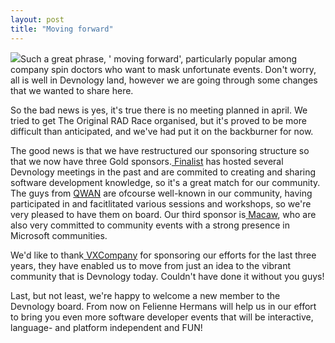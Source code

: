 ```yaml
---
layout: post
title: "Moving forward"
---
```


![](http://devnology.nl/images/stories/change.jpg)Such a great phrase, ' moving forward', particularly popular among company spin doctors who want to mask unfortunate events. Don't worry, all is well in Devnology land, however we are going through some changes that we wanted to share here.

So the bad news is yes, it's true there is no meeting planned in april. We tried to get The Original RAD Race organised, but it's proved to be more difficult than anticipated, and we've had put it on the backburner for now.

The good news is that we have restructured our sponsoring structure so that we now have three Gold sponsors.[ Finalist](http://www.finalist.nl) has hosted several Devnology meetings in the past and are commited to creating and sharing software development knowledge, so it's a great match for our community. The guys from [QWAN](http://www.qwan.it) are ofcourse well-known in our community, having participated in and facitlitated various sessions and workshops, so we're very pleased to have them on board. Our third sponsor is[ Macaw](http://www.macaw.nl/), who are also very committed to community events with a strong presence in Microsoft communities.

We'd like to thank[ VXCompany](http://www.vxcompany.com/) for sponsoring our efforts for the last three years, they have enabled us to move from just an idea to the vibrant community that is Devnology today. Couldn't have done it without you guys!

Last, but not least, we're happy to welcome a new member to the Devnology board. From now on Felienne Hermans will help us in our effort to bring you even more software developer events that will be interactive, language- and platform independent and FUN!
